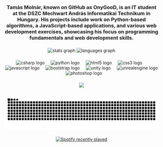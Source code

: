 <h3 align="center">Tamás Molnár, known on GitHub as OnyGooD, is an IT student at the DSZC Mechwart András Informatikai Technikum in Hungary. His projects include work on Python-based algorithms, a JavaScript-based applications, and various web development exercises, showcasing his focus on programming fundamentals and web development skills.</h3>

###

<div align="center">
  <img src="https://github-readme-stats.vercel.app/api?username=OnyGooD&hide_title=false&hide_rank=false&show_icons=true&include_all_commits=true&count_private=true&disable_animations=false&theme=dracula&locale=en&hide_border=false&order=1" height="150" alt="stats graph"  />
  <img src="https://github-readme-stats.vercel.app/api/top-langs?username=OnyGooD&locale=en&hide_title=false&layout=compact&card_width=320&langs_count=5&theme=dracula&hide_border=false&order=2" height="150" alt="languages graph"  />
</div>

###

<div align="center">
  <img src="https://cdn.jsdelivr.net/gh/devicons/devicon/icons/csharp/csharp-original.svg" height="40" alt="csharp logo"  />
  <img width="12" />
  <img src="https://cdn.jsdelivr.net/gh/devicons/devicon/icons/python/python-original.svg" height="40" alt="python logo"  />
  <img width="12" />
  <img src="https://cdn.jsdelivr.net/gh/devicons/devicon/icons/html5/html5-original.svg" height="40" alt="html5 logo"  />
  <img width="12" />
  <img src="https://cdn.jsdelivr.net/gh/devicons/devicon/icons/css3/css3-original.svg" height="40" alt="css3 logo"  />
  <img width="12" />
  <img src="https://cdn.jsdelivr.net/gh/devicons/devicon/icons/javascript/javascript-original.svg" height="40" alt="javascript logo"  />
  <img width="12" />
  <img src="https://cdn.jsdelivr.net/gh/devicons/devicon/icons/bootstrap/bootstrap-original.svg" height="40" alt="bootstrap logo"  />
  <img width="12" />
  <img src="https://cdn.jsdelivr.net/gh/devicons/devicon/icons/unity/unity-original.svg" height="40" alt="unity logo"  />
  <img width="12" />
  <img src="https://cdn.jsdelivr.net/gh/devicons/devicon/icons/unrealengine/unrealengine-original.svg" height="40" alt="unrealengine logo"  />
  <img width="12" />
  <img src="https://cdn.jsdelivr.net/gh/devicons/devicon/icons/photoshop/photoshop-plain.svg" height="40" alt="photoshop logo"  />
</div>

###

<div align="center">
  <img height="200" src="https://media1.tenor.com/m/TjUflxYj3tsAAAAd/guts-berserk-guts.gif"  />
</div>

###

<img src="https://raw.githubusercontent.com/OnyGooD/OnyGooD/output/snake.svg" alt="Snake animation" />

###

<div align="center">
  <a href="https://open.spotify.com/user/kk8axoy5fifvzpsrenhgnh7cy">
    <img src="https://spotify-recently-played-readme.vercel.app/api?user=kk8axoy5fifvzpsrenhgnh7cy&count=3&unique=false" alt="Spotify recently played"  />
  </a>
</div>

###
